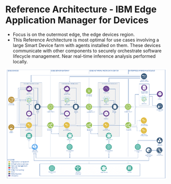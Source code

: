 # Reference Architecture - IBM Edge Application Manager for Devices

- Focus is on the outermost edge, the edge devices region.
- This Reference Architecture is most optimal for use cases involving a large Smart Device farm with agents installed 
  on them. These devices communicate with other components to securely orchestrate software lifecycle management. 
  Near real-time inference analysis performed locally.
  
<img src="images/ReferenceArchitecture1.png/" />